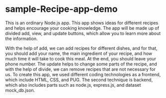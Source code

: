 # sample-Recipe-app-demo
This is an ordinary Node.js app. This app shows ideas for different recipes and helps encourage your cooking knowledge. The app will be made up of divided add, view, and update buttons, which allow you to learn more about the information.

 With the help of add, we can add recipes for different dishes, and for that, you should add your name, the main ingredient of your recipe, and how much time it will take to cook this meal. At the end, you should leave your phone number. The update helps to change some parts of the recipe, and with the help of divide, we can remove recipes that are not necessary for us. 
 To create this app, we used different coding technologies as a frontend, which include HTML, CSS, and PUG. The second technique is backend, which also includes parts such as node.js, express.js, and dataset mock_db.json.

 
